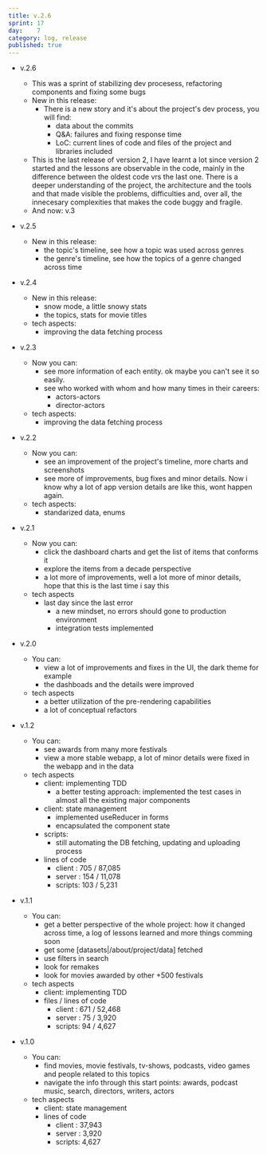 ```yaml
---
title: v.2.6
sprint: 17
day:	7
category: log, release
published: true
---
```


- v.2.6
	- This was a sprint of stabilizing dev procesess, refactoring components and fixing some bugs
	- New in this release:
		- There is a new story and it's about the project's dev process, you will find:
			- data about the commits
			- Q&A: failures and fixing response time
			- LoC: current lines of code and files of the project and libraries included
	- This is the last release of version 2, I have learnt a lot since version 2 started and the lessons are observable in the code, mainly in the difference between the oldest code vrs the last one. There is a deeper understanding of the project, the architecture and the tools and that made visible the problems, difficulties and, over all, the innecesary complexities that makes the code buggy and fragile. 
	- And now: v.3
- v.2.5
	- New in this release:
		- the topic's timeline, see how a topic was used across genres
		- the genre's timeline, see how the topics of a genre changed across time
- v.2.4
	- New in this release:
		- snow mode, a little snowy stats
		- the topics, stats for movie titles
	- tech aspects:
		- improving the data fetching process
- v.2.3
	- Now you can:
		- see more information of each entity. ok maybe you can't see it so easily.
		- see who worked with whom and how many times in their careers: 
			- actors-actors
			- director-actors
	- tech aspects:
		- improving the data fetching process
- v.2.2
	- Now you can:
		- see an improvement of the project's timeline, more charts and screenshots
		- see more of improvements, bug fixes and minor details. Now i know why a lot of app version details are like this, wont happen again.
	- tech aspects:
		- standarized data, enums
- v.2.1
	- Now you can:
		- click the dashboard charts and get the list of items that conforms it
		- explore the items from a decade perspective
		- a lot more of improvements, well a lot more of minor details, hope that this is the last time i say this
	- tech aspects
		- last day since the last error
			- a new mindset, no errors should gone to production environment
			- integration tests implemented
- v.2.0
	- You can:
		- view a lot of improvements and fixes in the UI, the dark theme for example
		- the dashboads and the details were improved
	- tech aspects
		- a better utilization of the pre-rendering capabilities
		- a lot of conceptual refactors

- v.1.2
	- You can:
		- see awards from many more festivals
		- view a more stable webapp, a lot of minor details were fixed in the webapp and in the data
	- tech aspects
		- client: implementing TDD
			- a better testing approach: implemented the test cases in almost all the existing major components 
		- client: state management
			- implemented useReducer in forms
			- encapsulated the component state
		- scripts:
			- still automating the DB fetching, updating and uploading process
		- lines of code
			- client : 705 / 87,085
			- server : 154 / 11,078
			- scripts: 103 / 5,231

- v.1.1
	- You can:
		- get a better perspective of the whole project: how it changed across time, a log of lessons learned and more things comming soon
		- get some [datasets|/about/project/data] fetched
		- use filters in search 
		- look for remakes
		- look for movies awarded by other +500 festivals
	- tech aspects
		- client: implementing TDD
		- files / lines of code
			- client : 671 / 52,468
			- server :  75 / 3,920
			- scripts:  94 / 4,627

- v.1.0
	- You can:
		- find movies, movie festivals, tv-shows, podcasts, video games and people related to this topics
		- navigate the info through this start points: awards, podcast music, search, directors, writers, actors
	- tech aspects
		- client: state management
		- lines of code
			- client : 37,943
			- server :  3,920
			- scripts:  4,627